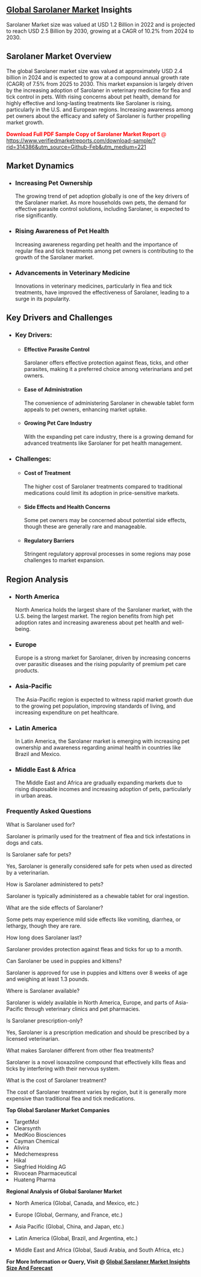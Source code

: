 <h2><a href="https://www.verifiedmarketreports.com/download-sample/?rid=314386&amp;utm_source=Github&amp;utm_medium=221" target="_blank">Global Sarolaner Market</a> Insights</h2><p>Sarolaner Market size was valued at USD 1.2 Billion in 2022 and is projected to reach USD 2.5 Billion by 2030, growing at a CAGR of 10.2% from 2024 to 2030.</p><p> <h2>Sarolaner Market Overview</h2> <p>The global Sarolaner market size was valued at approximately USD 2.4 billion in 2024 and is expected to grow at a compound annual growth rate (CAGR) of 7.5% from 2025 to 2030. This market expansion is largely driven by the increasing adoption of Sarolaner in veterinary medicine for flea and tick control in pets. With rising concerns about pet health, demand for highly effective and long-lasting treatments like Sarolaner is rising, particularly in the U.S. and European regions. Increasing awareness among pet owners about the efficacy and safety of Sarolaner is further propelling market growth.</p> <p><p><span class=""><span style="color: #ff0000;"><strong>Download Full PDF Sample Copy of Sarolaner Market Report</strong> @ </span><a href="https://www.verifiedmarketreports.com/download-sample/?rid=314386&amp;utm_source=Github-Feb&amp;utm_medium=221" target="_blank">https://www.verifiedmarketreports.com/download-sample/?rid=314386&amp;utm_source=Github-Feb&amp;utm_medium=221</a></span></p></p> <h2>Market Dynamics</h2> <ul> <li><h3>Increasing Pet Ownership</h3> The growing trend of pet adoption globally is one of the key drivers of the Sarolaner market. As more households own pets, the demand for effective parasite control solutions, including Sarolaner, is expected to rise significantly.</li> <li><h3>Rising Awareness of Pet Health</h3> Increasing awareness regarding pet health and the importance of regular flea and tick treatments among pet owners is contributing to the growth of the Sarolaner market.</li> <li><h3>Advancements in Veterinary Medicine</h3> Innovations in veterinary medicines, particularly in flea and tick treatments, have improved the effectiveness of Sarolaner, leading to a surge in its popularity.</li> </ul> <h2>Key Drivers and Challenges</h2> <ul> <li><h3>Key Drivers:</h3> <ul> <li><h4>Effective Parasite Control</h4> Sarolaner offers effective protection against fleas, ticks, and other parasites, making it a preferred choice among veterinarians and pet owners.</li> <li><h4>Ease of Administration</h4> The convenience of administering Sarolaner in chewable tablet form appeals to pet owners, enhancing market uptake.</li> <li><h4>Growing Pet Care Industry</h4> With the expanding pet care industry, there is a growing demand for advanced treatments like Sarolaner for pet health management.</li> </ul> </li> <li><h3>Challenges:</h3> <ul> <li><h4>Cost of Treatment</h4> The higher cost of Sarolaner treatments compared to traditional medications could limit its adoption in price-sensitive markets.</li> <li><h4>Side Effects and Health Concerns</h4> Some pet owners may be concerned about potential side effects, though these are generally rare and manageable.</li> <li><h4>Regulatory Barriers</h4> Stringent regulatory approval processes in some regions may pose challenges to market expansion.</li> </ul> </li> </ul> <h2>Region Analysis</h2> <ul> <li><h3>North America</h3> North America holds the largest share of the Sarolaner market, with the U.S. being the largest market. The region benefits from high pet adoption rates and increasing awareness about pet health and well-being.</li> <li><h3>Europe</h3> Europe is a strong market for Sarolaner, driven by increasing concerns over parasitic diseases and the rising popularity of premium pet care products.</li> <li><h3>Asia-Pacific</h3> The Asia-Pacific region is expected to witness rapid market growth due to the growing pet population, improving standards of living, and increasing expenditure on pet healthcare.</li> <li><h3>Latin America</h3> In Latin America, the Sarolaner market is emerging with increasing pet ownership and awareness regarding animal health in countries like Brazil and Mexico.</li> <li><h3>Middle East & Africa</h3> The Middle East and Africa are gradually expanding markets due to rising disposable incomes and increasing adoption of pets, particularly in urban areas.</li> </ul> <h3>Frequently Asked Questions</h3> <p>What is Sarolaner used for?</p> <p>Sarolaner is primarily used for the treatment of flea and tick infestations in dogs and cats.</p> <p>Is Sarolaner safe for pets?</p> <p>Yes, Sarolaner is generally considered safe for pets when used as directed by a veterinarian.</p> <p>How is Sarolaner administered to pets?</p> <p>Sarolaner is typically administered as a chewable tablet for oral ingestion.</p> <p>What are the side effects of Sarolaner?</p> <p>Some pets may experience mild side effects like vomiting, diarrhea, or lethargy, though they are rare.</p> <p>How long does Sarolaner last?</p> <p>Sarolaner provides protection against fleas and ticks for up to a month.</p> <p>Can Sarolaner be used in puppies and kittens?</p> <p>Sarolaner is approved for use in puppies and kittens over 8 weeks of age and weighing at least 1.3 pounds.</p> <p>Where is Sarolaner available?</p> <p>Sarolaner is widely available in North America, Europe, and parts of Asia-Pacific through veterinary clinics and pet pharmacies.</p> <p>Is Sarolaner prescription-only?</p> <p>Yes, Sarolaner is a prescription medication and should be prescribed by a licensed veterinarian.</p> <p>What makes Sarolaner different from other flea treatments?</p> <p>Sarolaner is a novel isoxazoline compound that effectively kills fleas and ticks by interfering with their nervous system.</p> <p>What is the cost of Sarolaner treatment?</p> <p>The cost of Sarolaner treatment varies by region, but it is generally more expensive than traditional flea and tick medications.</p> </p><p><strong>Top Global Sarolaner Market Companies</strong></p><div data-test-id=""><p><li>TargetMol</li><li> Clearsynth</li><li> MedKoo Biosciences</li><li> Cayman Chemical</li><li> Alivira</li><li> Medchemexpress</li><li> Hikal</li><li> Siegfried Holding AG</li><li> Rivocean Pharmaceutical</li><li> Huateng Pharma</li></p><div><strong>Regional Analysis of&nbsp;Global Sarolaner Market</strong></div><ul><li dir="ltr"><p dir="ltr">North America&nbsp;(Global, Canada, and Mexico, etc.)</p></li><li dir="ltr"><p dir="ltr">Europe (Global, Germany, and France, etc.)</p></li><li dir="ltr"><p dir="ltr">Asia Pacific&nbsp;(Global, China, and Japan, etc.)</p></li><li dir="ltr"><p dir="ltr">Latin America&nbsp;(Global, Brazil, and Argentina, etc.)</p></li><li dir="ltr">Middle East and Africa&nbsp;(Global, Saudi Arabia, and South Africa, etc.)</li></ul><p><strong>For More Information or Query, Visit @&nbsp;</strong><strong><a href="https://www.verifiedmarketreports.com/product/sarolaner-market/?utm_source=Github&amp;utm_medium=221" target="_blank">Global Sarolaner Market Insights Size And Forecast</a></strong></p></div>
